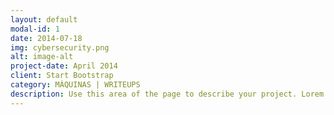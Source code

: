```yaml
---
layout: default
modal-id: 1
date: 2014-07-18
img: cybersecurity.png
alt: image-alt
project-date: April 2014
client: Start Bootstrap
category: MÁQUINAS | WRITEUPS
description: Use this area of the page to describe your project. Lorem ipsum dolor sit amet, consectetur adipisicing elit. Mollitia neque assumenda ipsam nihil, molestias magnam, recusandae quos quis inventore quisquam velit asperiores, vitae? Reprehenderit soluta, eos quod consequuntur itaque. Nam.
---
```

